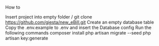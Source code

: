 How to

Insert project into empty folder / git clone https://github.com/giesta/new_eBill.git
Create an empty database table
Copy the .env.example to .env and insert the Database config
Run the following commands
    composer install
    php artisan migrate --seed
    php artisan key:generate

